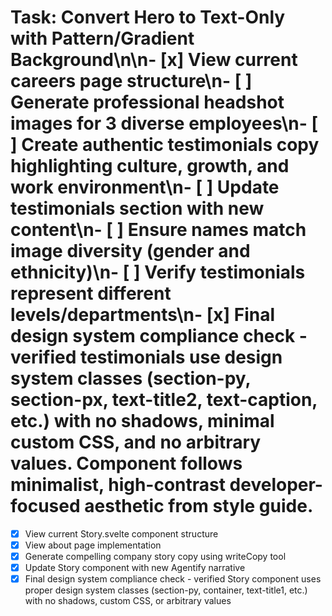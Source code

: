 # Task: Convert Hero to Text-Only with Pattern/Gradient Background\n\n- [x] View current careers page structure\n- [ ] Generate professional headshot images for 3 diverse employees\n- [ ] Create authentic testimonials copy highlighting culture, growth, and work environment\n- [ ] Update testimonials section with new content\n- [ ] Ensure names match image diversity (gender and ethnicity)\n- [ ] Verify testimonials represent different levels\/departments\n- [x] Final design system compliance check - verified testimonials use design system classes (section-py, section-px, text-title2, text-caption, etc.) with no shadows, minimal custom CSS, and no arbitrary values. Component follows minimalist, high-contrast developer-focused aesthetic from style guide.

- [x] View current Story.svelte component structure
- [x] View about page implementation  
- [x] Generate compelling company story copy using writeCopy tool
- [x] Update Story component with new Agentify narrative
- [x] Final design system compliance check - verified Story component uses proper design system classes (section-py, container, text-title1, etc.) with no shadows, custom CSS, or arbitrary values